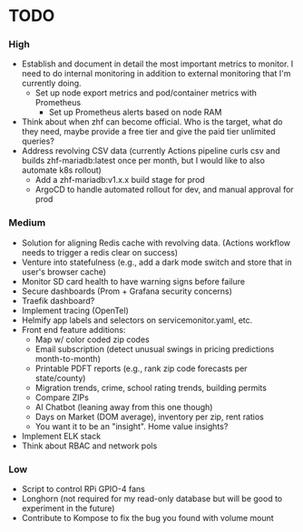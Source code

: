 # TODO

### High 
- Establish and document in detail the most important metrics to monitor. I need to do internal monitoring in addition to external monitoring that I'm currently doing. 
	- Set up node export metrics and pod/container metrics with Prometheus 
		- Set up Prometheus alerts based on node RAM
- Think about when zhf can become official. Who is the target, what do they need, maybe provide a free tier and give the paid tier unlimited queries? 
- Address revolving CSV data (currently Actions pipeline curls csv and builds zhf-mariadb:latest once per month, but I would like to also automate k8s rollout)
    - Add a zhf-mariadb:v1.x.x build stage for prod
    - ArgoCD to handle automated rollout for dev, and manual approval for prod

### Medium
- Solution for aligning Redis cache with revolving data. (Actions workflow needs to trigger a redis clear on success)
- Venture into statefulness (e.g., add a dark mode switch and store that in user's browser cache)
- Monitor SD card health to have warning signs before failure
- Secure dashboards (Prom + Grafana security concerns)
- Traefik dashboard?
- Implement tracing (OpenTel)
- Helmify app labels and selectors on servicemonitor.yaml, etc. 
- Front end feature additions:
	- Map w/ color coded zip codes
	- Email subscription (detect unusual swings in pricing predictions month-to-month)
	- Printable PDFT reports (e.g., rank zip code forecasts per state/county)
	- Migration trends, crime, school rating trends, building permits
	- Compare ZIPs 
	- AI Chatbot (leaning away from this one though)
	- Days on Market (DOM average), inventory per zip, rent ratios
	- You want it to be an "insight". Home value insights? 
- Implement ELK stack
- Think about RBAC and network pols

### Low
- Script to control RPi GPIO-4 fans
- Longhorn (not required for my read-only database but will be good to experiment in the future)
- Contribute to Kompose to fix the bug you found with volume mount
